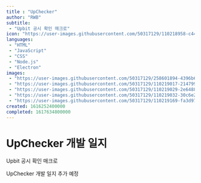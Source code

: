 ```yaml
---
title : "UpChecker"
author: "RWB"
subtitle:
 - "Upbit 공시 확인 매크로"
icon: "https://user-images.githubusercontent.com/50317129/110218958-c44be300-7eff-11eb-926c-9dd18d92fc2e.png"
languages:
 - "HTML"
 - "JavaScript"
 - "CSS"
 - "Node.js"
 - "Electron"
images:
 - "https://user-images.githubusercontent.com/50317129/258601894-4396b6db-ed7d-4255-b253-d3db3ce21b55.png"
 - "https://user-images.githubusercontent.com/50317129/110219017-21479900-7f00-11eb-99a8-c7184e71e9be.png"
 - "https://user-images.githubusercontent.com/50317129/110219029-2e648800-7f00-11eb-902b-52a0d6bf2be7.png"
 - "https://user-images.githubusercontent.com/50317129/110219032-30c6e200-7f00-11eb-879a-d550b4bc957b.png"
 - "https://user-images.githubusercontent.com/50317129/110219169-fa3d9700-7f00-11eb-9662-e7c58d16c7b2.png"
created: 1616252400000
completed: 1617634800000
---
```


# UpChecker 개발 일지

Upbit 공시 확인 매크로

UpChecker 개발 일지 추가 예정